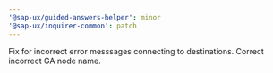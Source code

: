 ```yaml
---
'@sap-ux/guided-answers-helper': minor
'@sap-ux/inquirer-common': patch
---
```


Fix for incorrect error messsages connecting to destinations. Correct incorrect GA node name.
